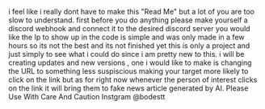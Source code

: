 i feel like i really dont have to make this "Read Me" but a lot of you are too slow to understand. 
first before you do anything please make yourself a discord webhook and connect it to the desired discord server you would like the Ip to show up in
the code is simple and was only made in a few hours so its not the best and its not finished yet this is only a project and just simply to see what i could do since i am pretty new to this.
i will be creating updates and new versions , one i would like to make is changing the URL to something less suspiscious making your target more likely to click on the link
but as for right now whenever the person of interest clicks on the link it will bring them to fake news article generated by AI.
Please Use With Care And Caution
Instgram @bodestt
